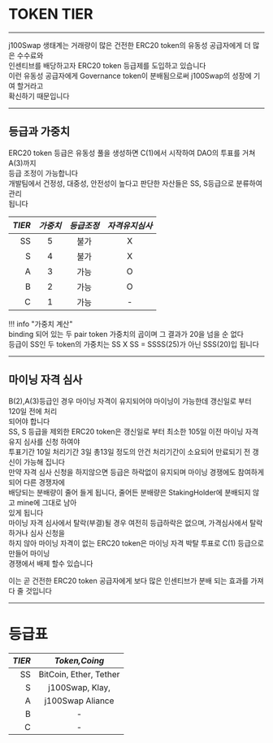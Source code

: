 # **TOKEN TIER**
- - -
j100Swap 생태계는 거래량이 많은 건전한 ERC20 token의 유동성 공급자에게 더 많은 수수료와   
인센티브를 배당하고자 ERC20 token 등급제를 도입하고 있습니다  
이런 유동성 공급자에게 Governance token이 분배됨으로써 j100Swap의 성장에 기여 할거라고   
확신하기 때문입니다  

- - -

## **등급과 가중치**
ERC20 token 등급은 유동성 풀을 생성하면 C(1)에서 시작하여 DAO의 투표를 거쳐 A(3)까지  
등급 조정이 가능합니다    
개발팀에서 건정성, 대중성, 안전성이 높다고 판단한 자산들은 SS, S등급으로 분류하여 관리   
됩니다  


| *TIER*  | *가중치*  | *등급조정* | *자격유지심사* |
| -----: | :------: | :---------: | :-----:|
| SS | 5 | 불가 | X |
| S  | 4 | 불가 | X | 
| A  | 3 | 가능 | O |
| B  | 2 | 가능 | O |
| C  | 1 | 가능 | - |

!!! info "가중치 계산"  
    binding 되어 있는 두 pair token 가중치의 곱이며 그 결과가 20을 넘을 순 없다    
    등급이 SS인 두 token의 가중치는 SS X SS = SSSS(25)가 아닌 SSS(20)입 됩니다   


- - -

## **마이닝 자격 심사**

B(2),A(3)등급인 경우 마이닝 자격이 유지되어야 마이닝이 가능한데 갱신일로 부터 120일 전에 처리   
되어야 합니다   
SS, S 등급을 제외한 ERC20 token은 갱신일로 부터 최소한 105일 이전 마이닝 자격유지 심사를 신청 하여야   
투표기간 10일 처리기간 3일 총13일 정도의 안건 처리기간이 소요되어 만료되기 전 갱신이 가능해 집니다  
만약 자격 심사 신청을 하지않으면 등급은 하락없이 유지되며 마이닝 경쟁에도 참여하게 되어 다른 경쟁자에  
배당되는 분배량이 줄어 들게 됩니다, 줄어든 분배량은 StakingHolder에 분배되지 않고 mine에 그대로 남아   
있게 됩니다  
마이닝 자격 심사에서 탈락(부결)될 경우 여전히 등급하락은 없으며, 가격심사에서 탈락하거나 심사 신청을  
하지 않아 마이닝 자격이 없는 ERC20 token은 마이닝 자격 박탈 투표로 C(1) 등급으로 만들어 마이닝  
경쟁에서 배제 할수 있습니다





이는 곧 건전한 ERC20 token 공급자에게 보다 많은 인센티브가 분배 되는 효과를 가져다 줄 것입니다


- - -

# **등급표**

| *TIER*  | *Token,Coing*  |
| -----: | :------: |
| SS | BitCoin, Ether, Tether | 
| S  | j100Swap, Klay,   | 
| A  | j100Swap Aliance | 
| B  | - | 
| C  | - |